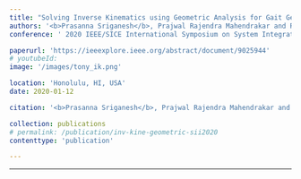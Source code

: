 ```yaml
---
title: "Solving Inverse Kinematics using Geometric Analysis for Gait Generation in Small-Sized Humanoid Robots"
authors: '<b>Prasanna Sriganesh</b>, Prajwal Rajendra Mahendrakar and Rajasekar Mohan'
conference: ' 2020 IEEE/SICE International Symposium on System Integration (SII)'

paperurl: 'https://ieeexplore.ieee.org/abstract/document/9025944'
# youtubeId: 
image: '/images/tony_ik.png'

location: 'Honolulu, HI, USA'
date: 2020-01-12

citation: '<b>Prasanna Sriganesh</b>, Prajwal Rajendra Mahendrakar and Rajasekar Mohan, &quot;Solving inverse kinematics using geometric analysis for gait generation in small-sized humanoid robots&quot;, <i>in Proc. IEEE/SICE International Symposium on System Integration(SII)</i>, Honolulu, Hawaii, USA, 12th-15th  January 2020, pp. 384–389'

collection: publications
# permalink: /publication/inv-kine-geometric-sii2020
contenttype: 'publication'

---
```



---